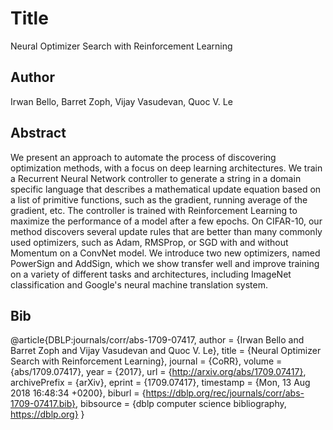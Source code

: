 # Title 
Neural Optimizer Search with Reinforcement Learning
## Author 
Irwan Bello, Barret Zoph, Vijay Vasudevan, Quoc V. Le
## Abstract 
We present an approach to automate the process of discovering optimization methods, with a focus on deep learning architectures. We train a Recurrent Neural Network controller to generate a string in a domain specific language that describes a mathematical update equation based on a list of primitive functions, such as the gradient, running average of the gradient, etc. The controller is trained with Reinforcement Learning to maximize the performance of a model after a few epochs. On CIFAR-10, our method discovers several update rules that are better than many commonly used optimizers, such as Adam, RMSProp, or SGD with and without Momentum on a ConvNet model. We introduce two new optimizers, named PowerSign and AddSign, which we show transfer well and improve training on a variety of different tasks and architectures, including ImageNet classification and Google's neural machine translation system.
## Bib
@article{DBLP:journals/corr/abs-1709-07417,
  author    = {Irwan Bello and
               Barret Zoph and
               Vijay Vasudevan and
               Quoc V. Le},
  title     = {Neural Optimizer Search with Reinforcement Learning},
  journal   = {CoRR},
  volume    = {abs/1709.07417},
  year      = {2017},
  url       = {http://arxiv.org/abs/1709.07417},
  archivePrefix = {arXiv},
  eprint    = {1709.07417},
  timestamp = {Mon, 13 Aug 2018 16:48:34 +0200},
  biburl    = {https://dblp.org/rec/journals/corr/abs-1709-07417.bib},
  bibsource = {dblp computer science bibliography, https://dblp.org}
}